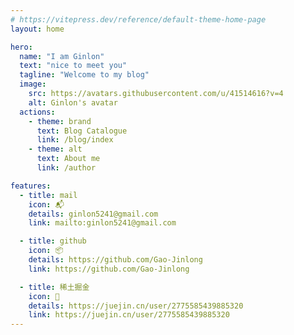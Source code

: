 ```yaml
---
# https://vitepress.dev/reference/default-theme-home-page
layout: home

hero:
  name: "I am Ginlon"
  text: "nice to meet you"
  tagline: "Welcome to my blog"
  image:
    src: https://avatars.githubusercontent.com/u/41514616?v=4
    alt: Ginlon's avatar
  actions:
    - theme: brand
      text: Blog Catalogue
      link: /blog/index
    - theme: alt
      text: About me
      link: /author

features:
  - title: mail
    icon: 📬
    details: ginlon5241@gmail.com
    link: mailto:ginlon5241@gmail.com

  - title: github
    icon: 📦
    details: https://github.com/Gao-Jinlong
    link: https://github.com/Gao-Jinlong

  - title: 稀土掘金
    icon: 📖
    details: https://juejin.cn/user/2775585439885320
    link: https://juejin.cn/user/2775585439885320
---
```

